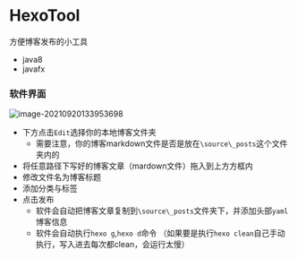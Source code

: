 # HexoTool

方便博客发布的小工具

* java8
* javafx



### 软件界面

![image-20210920133953698](https://gitee.com/gezilzq/image-host/raw/master/img/image-20210920133953698.png)

* 下方点击`Edit`选择你的本地博客文件夹
  * 需要注意，你的博客markdown文件是否是放在`\source\_posts`这个文件夹内的
* 将任意路径下写好的博客文章（mardown文件）拖入到上方方框内
* 修改文件名为博客标题
* 添加分类与标签
* 点击发布
  * 软件会自动把博客文章复制到`\source\_posts`文件夹下，并添加头部`yaml`博客信息
  * 软件会自动执行`hexo g`,`hexo d`命令  （如果要是执行`hexo clean`自己手动执行，写入进去每次都clean，会运行太慢）

